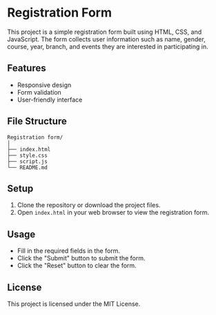 # Registration Form

This project is a simple registration form built using HTML, CSS, and JavaScript. The form collects user information such as name, gender, course, year, branch, and events they are interested in participating in.

## Features

- Responsive design
- Form validation
- User-friendly interface

## File Structure

```
Registration form/
│
├── index.html
├── style.css
├── script.js
└── README.md
```

## Setup

1. Clone the repository or download the project files.
2. Open `index.html` in your web browser to view the registration form.

## Usage

- Fill in the required fields in the form.
- Click the "Submit" button to submit the form.
- Click the "Reset" button to clear the form.

## License

This project is licensed under the MIT License.
